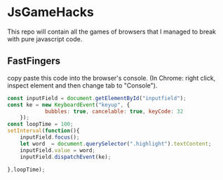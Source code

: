 # JsGameHacks

This repo will contain all the games of browsers that I managed to break with pure javascript code.

## FastFingers
copy paste this code into the browser's console. (In Chrome: right click, inspect element and then change tab to "Console").
```javascript
const inputField = document.getElementById("inputfield");	
const ke = new KeyboardEvent("keyup", {
    		bubbles: true, cancelable: true, keyCode: 32
	});
const loopTime = 100;
setInterval(function(){
	inputField.focus();
	let word  = document.querySelector(".highlight").textContent;
	inputField.value = word;
	inputField.dispatchEvent(ke);
	
},loopTime);
